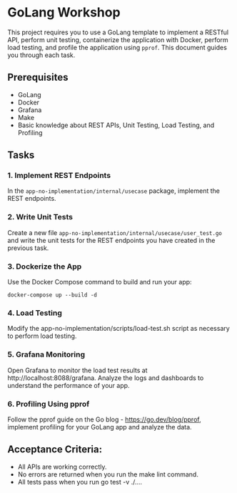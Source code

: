 # GoLang Workshop

This project requires you to use a GoLang template to implement a RESTful API, perform unit testing, containerize the application with Docker, perform load testing, and profile the application using `pprof`. This document guides you through each task.

## Prerequisites

- GoLang
- Docker
- Grafana
- Make
- Basic knowledge about REST APIs, Unit Testing, Load Testing, and Profiling

## Tasks

### 1. Implement REST Endpoints

In the `app-no-implementation/internal/usecase` package, implement the REST endpoints.

### 2. Write Unit Tests

Create a new file `app-no-implementation/internal/usecase/user_test.go` and write the unit tests for the REST endpoints you have created in the previous task.

### 3. Dockerize the App

Use the Docker Compose command to build and run your app:

```shell
docker-compose up --build -d
```

### 4. Load Testing

Modify the app-no-implementation/scripts/load-test.sh script as necessary to perform load testing.


### 5. Grafana Monitoring

Open Grafana to monitor the load test results at http://localhost:8088/grafana. Analyze the logs and dashboards to understand the performance of your app.


### 6. Profiling Using pprof

Follow the pprof guide on the Go blog - https://go.dev/blog/pprof, implement profiling for your GoLang app and analyze the data.


## Acceptance Criteria:
- All APIs are working correctly.
- No errors are returned when you run the make lint command. 
- All tests pass when you run go test -v ./....